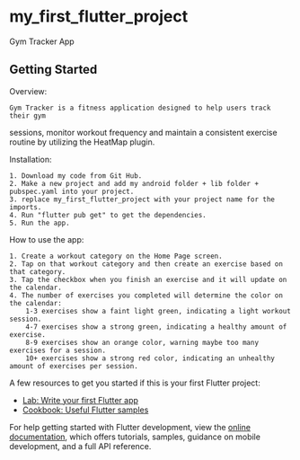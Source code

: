# my_first_flutter_project

Gym Tracker App

## Getting Started

Overview: 

    Gym Tracker is a fitness application designed to help users track their gym 
sessions, monitor workout frequency and maintain a consistent exercise routine
by utilizing the HeatMap plugin.

Installation:

    1. Download my code from Git Hub.
    2. Make a new project and add my android folder + lib folder + pubspec.yaml into your project.
    3. replace my_first_flutter_project with your project name for the imports.
    4. Run "flutter pub get" to get the dependencies.
    5. Run the app.

How to use the app:

    1. Create a workout category on the Home Page screen.
    2. Tap on that workout category and then create an exercise based on that category.
    3. Tap the checkbox when you finish an exercise and it will update on the calendar.
    4. The number of exercises you completed will determine the color on the calendar:
        1-3 exercises show a faint light green, indicating a light workout session.
        4-7 exercises show a strong green, indicating a healthy amount of exercise.
        8-9 exercises show an orange color, warning maybe too many exercises for a session.
        10+ exercises show a strong red color, indicating an unhealthy amount of exercises per session.

A few resources to get you started if this is your first Flutter project:

- [Lab: Write your first Flutter app](https://docs.flutter.dev/get-started/codelab)
- [Cookbook: Useful Flutter samples](https://docs.flutter.dev/cookbook)

For help getting started with Flutter development, view the
[online documentation](https://docs.flutter.dev/), which offers tutorials,
samples, guidance on mobile development, and a full API reference.
